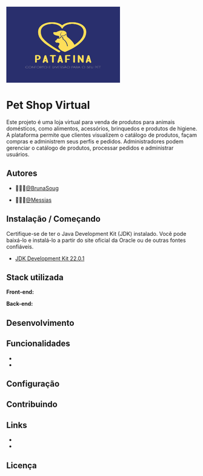 <p align="left">
  <img src="docs/images/logo_petshop.png" alt="Logo" width="300" height="200">
</p>


# Pet Shop Virtual

Este projeto é uma loja virtual para venda de produtos para animais domésticos, como alimentos, acessórios, brinquedos e produtos de higiene. A plataforma permite que clientes visualizem o catálogo de produtos, façam compras e administrem seus perfis e pedidos. Administradores podem gerenciar o catálogo de produtos, processar pedidos e administrar usuários.

## Autores

- 👩🏾‍💻[@BrunaSoug](https://github.com/BrunaSoug)

- 👨🏻‍💻[@Messias](https://github.com/messias003)

## Instalação / Começando

Certifique-se de ter o Java Development Kit (JDK) instalado. Você pode baixá-lo e instalá-lo a partir do site oficial da Oracle ou de outras fontes confiáveis.

- [JDK Development Kit 22.0.1](https://www.oracle.com/java/technologies/javase-jdk11-downloads.html)
    
## Stack utilizada

**Front-end:** 


**Back-end:**


## Desenvolvimento


## Funcionalidades

- 
-

## Configuração

## Contribuindo

## Links

-
-

## Licença

